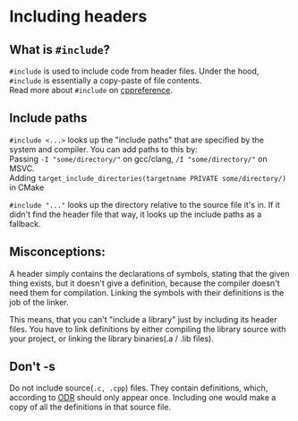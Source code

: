 <!-- alias include -->

# Including headers
## What is `#include`?
`#include` is used to include code from header files. Under the hood, `#include` is essentially a copy-paste of file contents.<br>
Read more about `#include` on [cppreference](https://en.cppreference.com/w/cpp/preprocessor/include).

## Include paths
`#include <...>` looks up the "include paths" that are specified by the system and compiler. You can add paths to this by:<br>
Passing `-I "some/directory/"` on gcc/clang, `/I "some/directory/"` on MSVC.<br>
Adding `target_include_directories(targetname PRIVATE some/directory/)` in CMake

`#include "..."` looks up the directory relative to the source file it's in. If it didn't find the header file that way, it looks up the include paths as a fallback.

## Misconceptions:
A header simply contains the declarations of symbols, stating that the given thing exists, but it doesn't give a definition, because the compiler doesn't need them for compilation. Linking the symbols with their definitions is the job of the linker.

This means, that you can't "include a library" just by including its header files. You have to link definitions by either compiling the library source with your project, or linking the library binaries(.a / .lib files).

## Don't -s

Do not include source(`.c, .cpp`) files.
They contain definitions, which, according to [ODR](https://en.cppreference.com/w/cpp/language/definition) should only appear once. Including one would make a copy of all the definitions in that source file.
